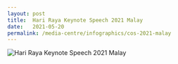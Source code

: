```yaml
---
layout: post
title:  Hari Raya Keynote Speech 2021 Malay
date:   2021-05-20
permalink: /media-centre/infographics/cos-2021-malay
---
```


![Hari Raya Keynote Speech 2021 Malay](/images/Infographics-for-COS-2021-MALAY-FA.jpg)
